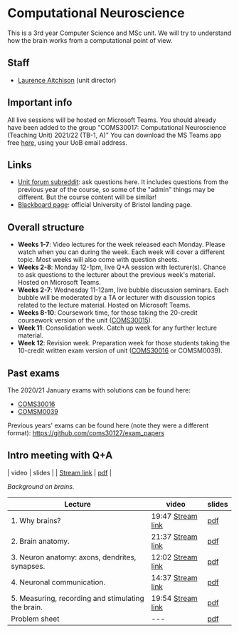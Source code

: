 # Computational Neuroscience

This is a 3rd year Computer Science and MSc unit. We will try to understand how the brain works from a computational point of view.

## Staff
- [Laurence Aitchison](http://www.gatsby.ucl.ac.uk/~laurence/) (unit director)

## Important info
All live sessions will be hosted on Microsoft Teams. You should already have been added to the group "COMS30017: Computational Neuroscience (Teaching Unit) 2021/22 (TB-1, A)" You can download the MS Teams app free [here](https://www.microsoft.com/en/microsoft-365/microsoft-teams/download-app), using your UoB email address.

## Links
- [Unit forum subreddit](https://www.reddit.com/r/coms30017_20_21): ask questions here. It includes questions from the previous year of the course, so some of the "admin" things may be different.  But the course content will be similar!
- [Blackboard page](https://www.ole.bris.ac.uk/webapps/blackboard/content/listContentEditable.jsp?content_id=_5947932_1&course_id=_247709_1&content_id=_5947957_1): official University of Bristol landing page.

## Overall structure
- **Weeks 1-7**: Video lectures for the week released each Monday. Please watch when you can during the week. Each week will cover a different topic.  Most weeks will also come with question sheets.
- **Weeks 2-8**: Monday 12-1pm, live Q+A session with lecturer(s). Chance to ask questions to the lecturer about the previous week's material. Hosted on Microsoft Teams.
- **Weeks 2-7**: Wednesday 11-12am, live bubble discussion seminars. Each bubble will be moderated by a TA or lecturer with discussion topics related to the lecture material. Hosted on Microsoft Teams.
- **Weeks 8-10**: Coursework time, for those taking the 20-credit coursework version of the unit ([COMS30015](https://www.bris.ac.uk/unit-programme-catalogue/UnitDetails.jsa?unitCode=COMS30015)).
- **Week 11**: Consolidation week. Catch up week for any further lecture material.
- **Week 12**: Revision week. Preparation week for those students taking the 10-credit written exam version of unit ([COMS30016](https://www.bris.ac.uk/unit-programme-catalogue/UnitDetails.jsa?unitCode=COMS30016) or COMSM0039).

## Past exams ##
The 2020/21 January exams with solutions can be found here:
- [COMS30016](https://github.com/cs-uob/COMS30017/raw/master/exams/COMS30016_exam_Jan2021.pdf)
- [COMSM0039](https://github.com/cs-uob/COMS30017/raw/master/exams/COMSM0039_exam_Jan2021.pdf)

Previous years' exams can be found here (note they were a different format): <https://github.com/coms30127/exam_papers>

## Intro meeting with Q+A ##
| video | slides |
| [Stream link](https://web.microsoftstream.com/video/54dde62c-c7c6-487a-8484-d0f5b5d2392b) | [pdf](week_1/slides/intro.pdf) |

*Background on brains.*

| Lecture | video | slides |
| ------ | ---- | --- |
| 1. Why brains? | 19:47 [Stream link](https://web.microsoftstream.com/video/7a8de12a-4be1-4e79-ae1e-e080ecf81215) | [pdf](week_1/slides/week1_video1_overview.pdf)
| 2. Brain anatomy. | 21:37 [Stream link](https://web.microsoftstream.com/video/a700ee59-619d-4d72-ba89-f992a6e9479a) | [pdf](week_1/slides/week1_video2_brain_anatomy.pdf)
| 3. Neuron anatomy: axons, dendrites, synapses. | 12:02 [Stream link](https://web.microsoftstream.com/video/b228f313-16cc-4305-8a6f-373e7ff5d84e) | [pdf](week_1/slides/week1_video3_neuron_anatomy.pdf)
| 4. Neuronal communication. | 14:37 [Stream link](https://web.microsoftstream.com/video/7eb544bf-a675-4c35-9e09-65f30016e50a) | [pdf](week_1/slides/week1_video4_neural_communication.pdf)
| 5. Measuring, recording and stimulating the brain. | 19:54 [Stream link](https://web.microsoftstream.com/video/88b6fe93-55f5-4a9a-87f1-077e4a39475a) | [pdf](week_1/slides/week1_video5_brain_recording.pdf)
| Problem sheet |---| [pdf](week_1/problem_sheet_week1.pdf)
